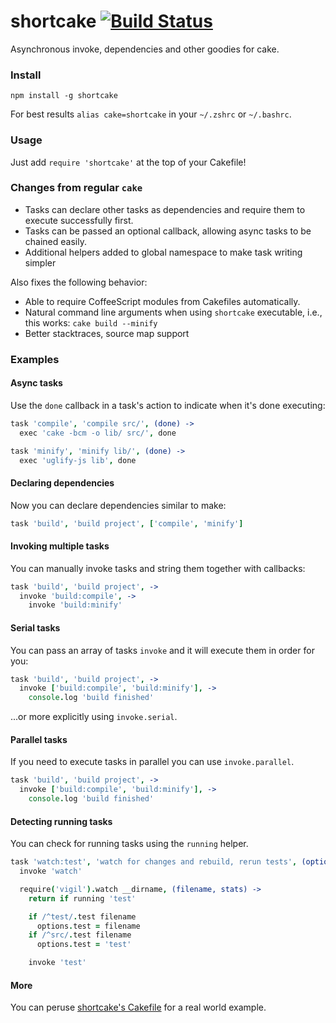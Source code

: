 # shortcake [![Build Status](https://travis-ci.org/zeekay/shortcake.svg?branch=master)](https://travis-ci.org/zeekay/shortcake)
Asynchronous invoke, dependencies and other goodies for cake.

### Install
```
npm install -g shortcake
```

For best results `alias cake=shortcake` in your `~/.zshrc` or `~/.bashrc`.

### Usage
Just add `require 'shortcake'` at the top of your Cakefile!

### Changes from regular `cake`
- Tasks can declare other tasks as dependencies and require them to execute
  successfully first.
- Tasks can be passed an optional callback, allowing async tasks to be chained
  easily.
- Additional helpers added to global namespace to make task writing simpler

Also fixes the following behavior:

- Able to require CoffeeScript modules from Cakefiles automatically.
- Natural command line arguments when using `shortcake` executable, i.e., this
  works: `cake build --minify`
- Better stacktraces, source map support

### Examples
#### Async tasks
Use the `done` callback in a task's action to indicate when it's done executing:

```coffee
task 'compile', 'compile src/', (done) ->
  exec 'cake -bcm -o lib/ src/', done

task 'minify', 'minify lib/', (done) ->
  exec 'uglify-js lib', done
```

#### Declaring dependencies
Now you can declare dependencies similar to make:

```coffee
task 'build', 'build project', ['compile', 'minify']
```

#### Invoking multiple tasks
You can manually invoke tasks and string them together with callbacks:

```coffee
task 'build', 'build project', ->
  invoke 'build:compile', ->
    invoke 'build:minify'
```

#### Serial tasks
You can pass an array of tasks `invoke` and it will execute them in order
for you:

```coffee
task 'build', 'build project', ->
  invoke ['build:compile', 'build:minify'], ->
    console.log 'build finished'
```
...or more explicitly using `invoke.serial`.

#### Parallel tasks
If you need to execute tasks in parallel you can use `invoke.parallel`.

```coffee
task 'build', 'build project', ->
  invoke ['build:compile', 'build:minify'], ->
    console.log 'build finished'
```

#### Detecting running tasks
You can check for running tasks using the `running` helper.

```coffee
task 'watch:test', 'watch for changes and rebuild, rerun tests', (options) ->
  invoke 'watch'

  require('vigil').watch __dirname, (filename, stats) ->
    return if running 'test'

    if /^test/.test filename
      options.test = filename
    if /^src/.test filename
      options.test = 'test'

    invoke 'test'
```

#### More
You can peruse [shortcake's
Cakefile](https://github.com/zeekay/shortcake/blob/master/Cakefile) for a real
world example.
